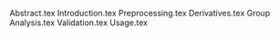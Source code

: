 Abstract.tex
Introduction.tex
Preprocessing.tex
Derivatives.tex
Group Analysis.tex
Validation.tex
Usage.tex
